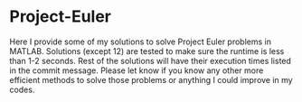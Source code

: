 # Project-Euler
Here I provide some of my solutions to solve Project Euler problems in MATLAB. Solutions (except 12) are tested to make sure the runtime is less than 1-2 seconds. Rest of the solutions will have their execution times listed in the commit message. Please let know if you know any other more efficient methods to solve those problems or anything I could improve in my codes.

